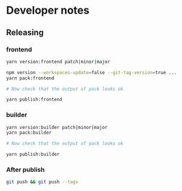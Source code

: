 # Developer notes

## Releasing

### frontend

```bash
yarn version:frontend patch|minor|major

npm version --workspaces-update=false --git-tag-version=true ...
yarn pack:frontend

# Now check that the output of pack looks ok

yarn publish:frontend
```

### builder

```bash
yarn version:builder patch|minor|major
yarn pack:builder

# Now check that the output of pack looks ok

yarn publish:builder
```

### After publish

```bash
git push && git push --tags
```